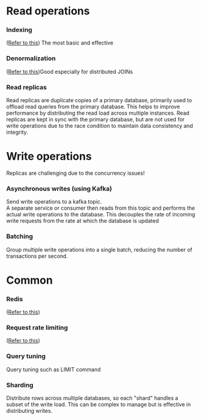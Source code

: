 # Read operations
### Indexing
([Refer to this](https://github.com/vacu9708/Fundamental-knowledge/tree/main/Database/Indexing)) The most basic and effective
### Denormalization
([Refer to this](https://github.com/vacu9708/Fundamental-knowledge/tree/main/Database/Normalization))Good especially for distributed JOINs
### Read replicas
Read replicas are duplicate copies of a primary database, primarily used to offload read queries from the primary database. This helps to improve performance by distributing the read load across multiple instances. Read replicas are kept in sync with the primary database, but are not used for write operations due to the race condition to maintain data consistency and integrity.

# Write operations
Replicas are challenging due to the concurrency issues!
### Asynchronous writes (using Kafka)
Send write operations to a kafka topic.<br>
A separate service or consumer then reads from this topic and performs the actual write operations to the database. This decouples the rate of incoming write requests from the rate at which the database is updated

### Batching 
Group multiple write operations into a single batch, reducing the number of transactions per second.

# Common
### Redis
([Refer to this](https://github.com/vacu9708/Fundamental-knowledge/tree/main/Database/Redis))
### Request rate limiting
([Refer to this](https://github.com/vacu9708/Fundamental-knowledge/tree/main/Web%20development/Server-side/Rate%20limiting))
### Query tuning
Query tuning such as LIMIT command
### Sharding
Distribute rows across multiple databases, so each "shard" handles a subset of the write load. This can be complex to manage but is effective in distributing writes.
